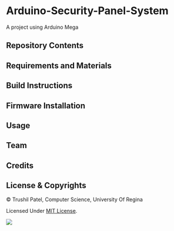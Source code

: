 # Arduino-Security-Panel-System
A project using Arduino Mega

## Repository Contents

## Requirements and Materials


## Build Instructions

## Firmware Installation

## Usage

## Team

## Credits

## License & Copyrights

© Trushil Patel, Computer Science, University Of Regina

Licensed Under [MIT License](LICENSE).


![](https://github.com/trushil/Arduino-Security-Panel-System/tree/master/img/open-close-fromkeypad.gif)


